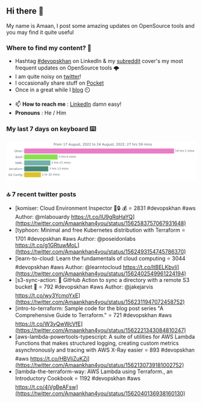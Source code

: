 <!--- [![Hits](https://hits.seeyoufarm.com/api/count/incr/badge.svg?url=https%3A%2F%2Fgithub.com%2Fakhan4u%2Fhit-counter&count_bg=%2379C83D&title_bg=%23555555&icon=&icon_color=%23E7E7E7&title=visits&edge_flat=false)](https://hits.seeyoufarm.com) --->

## Hi there 👋

My name is Amaan, I post some amazing updates on OpenSource tools and you may find it quite useful

### Where to find my content? 🤔

* Hashtag [#devopskhan](https://www.linkedin.com/feed/hashtag/devopskhan/) on LinkedIn & my [subreddit](https://www.reddit.com/r/devopskhan/) cover's my most frequent updates on OpenSource tools 🌩️
* I am quite noisy on [twitter](https://twitter.com/Amaankhan4you)!
* I occasionally share stuff on [Pocket](https://getpocket.com/@ej6g8d1dp2829A16a9Tf5d4T6bAMp3d8791rejDe86yem3bm4e14ex4fT4dluk29)
* Once in a great while I [blog](https://linuxparrot.com/) ⏲️


- 📫 **How to reach me** : [LinkedIn](https://www.linkedin.com/in/amaan-khan-linux-ninja) damn easy!
- **Pronouns** : He / Him

### My last 7 days on keyboard ⌨️

<img src="https://github.com/akhan4u/akhan4u/blob/main/images/stat.svg" alt="Amaan's Wakatime Activity!"/>

### 🔝 7 recent twitter posts
<!-- DEVDOJO:START -->
- [komiser: Cloud Environment Inspector 👮:lock: :moneybag:
⭐️ 2831
#devopskhan #aws
Author: @mlabouardy
https://t.co/IU9gRqHaYQ](https://twitter.com/Amaankhan4you/status/1562583757067931648)
- [typhoon: Minimal and free Kubernetes distribution with Terraform
⭐️ 1701
#devopskhan #aws
Author: @poseidonlabs
https://t.co/g1GRtuwMoL](https://twitter.com/Amaankhan4you/status/1562493154745786370)
- [learn-to-cloud: Learn the fundamentals of cloud computing
⭐️ 3044
#devopskhan #aws
Author: @learntocloud
https://t.co/ltBELKbvIi](https://twitter.com/Amaankhan4you/status/1562402549961224194)
- [s3-sync-action: 🔄 GitHub Action to sync a directory with a remote S3 bucket 🧺
⭐️ 792
#devopskhan #aws
Author: @jakejarvis
https://t.co/wy3YcmoYxE](https://twitter.com/Amaankhan4you/status/1562311947072458752)
- [intro-to-terraform: Sample code for the blog post series &quot;A Comprehensive Guide to Terraform.&quot;
⭐️ 721
#devopskhan #aws
https://t.co/W3yQwWcVfE](https://twitter.com/Amaankhan4you/status/1562221343084810247)
- [aws-lambda-powertools-typescript: A suite of utilities for AWS Lambda Functions that makes structured logging, creating custom metrics asynchronously and tracing with AWS X-Ray easier
⭐️ 893
#devopskhan #aws
https://t.co/HBVliZuKZj](https://twitter.com/Amaankhan4you/status/1562130739181002752)
- [lambda-the-terraform-way: AWS Lambda using Terraform., an Introductory Cookbook
⭐️ 1192
#devopskhan #aws
https://t.co/4iVgBeAFsw](https://twitter.com/Amaankhan4you/status/1562040136938160130)
<!-- DEVDOJO:END -->

<!-- ![Amaan's GitHub stats](https://github-readme-stats.vercel.app/api?username=akhan4u&count_private=true&show_icons=true&hide=contribs) -->

